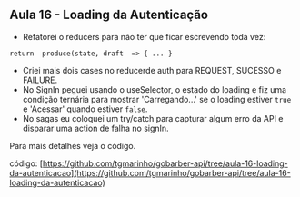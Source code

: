 ## Aula 16 - Loading da Autenticação

* Refatorei o reducers para não ter que ficar escrevendo toda vez:
```
return  produce(state, draft  => { ... }
```

* Criei mais dois cases no reducerde auth para REQUEST, SUCESSO e FAILURE.
* No SignIn peguei usando o useSelector, o estado do loading e fiz uma condição ternária para mostrar 'Carregando...' se o loading estiver `true` e 'Acessar' quando estiver `false`.
* No sagas eu coloquei um try/catch para capturar algum erro da API e disparar uma action de falha no signIn.

Para mais detalhes veja o código.

código: [https://github.com/tgmarinho/gobarber-api/tree/aula-16-loading-da-autenticacao](https://github.com/tgmarinho/gobarber-api/tree/aula-16-loading-da-autenticacao)
